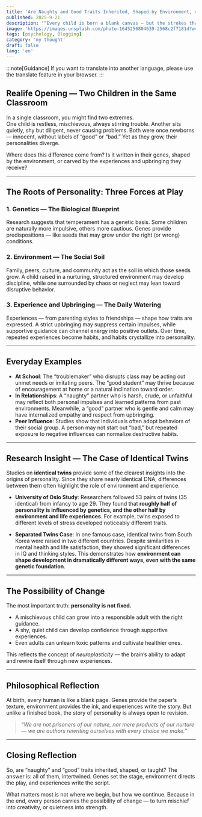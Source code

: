 ```yaml
---
title: 'Are Naughty and Good Traits Inherited, Shaped by Environment, or Formed Through Experience?'
published: 2025-9-21
description: '“Every child is born a blank canvas — but the strokes that paint their character come from many hands.”'
image: 'https://images.unsplash.com/photo-1645256804639-2568c2f7181d?w=600&auto=format&fit=crop&q=60&ixlib=rb-4.1.0&ixid=M3wxMjA3fDB8MHxzZWFyY2h8Mjh8fG5hdWdodHl8ZW58MHx8MHx8fDA%3D'
tags: [psychology, Blogging]
category: 'my thought'
draft: false 
lang: 'en'
---
```


:::note[Guidance]
If you want to translate into another language, please use the translate feature in your browser.
:::

## Realife Opening — Two Children in the Same Classroom

In a single classroom, you might find two extremes.  
One child is restless, mischievous, always stirring trouble. Another sits quietly, shy but diligent, never causing problems. Both were once newborns — innocent, without labels of “good” or “bad.” Yet as they grow, their personalities diverge.  

Where does this difference come from? Is it written in their genes, shaped by the environment, or carved by the experiences and upbringing they receive?

---

## The Roots of Personality: Three Forces at Play

### 1. Genetics — The Biological Blueprint  
Research suggests that temperament has a genetic basis. Some children are naturally more impulsive, others more cautious. Genes provide predispositions — like seeds that may grow under the right (or wrong) conditions.  

### 2. Environment — The Social Soil  
Family, peers, culture, and community act as the soil in which those seeds grow. A child raised in a nurturing, structured environment may develop discipline, while one surrounded by chaos or neglect may lean toward disruptive behavior.  

### 3. Experience and Upbringing — The Daily Watering  
Experiences — from parenting styles to friendships — shape how traits are expressed. A strict upbringing may suppress certain impulses, while supportive guidance can channel energy into positive outlets. Over time, repeated experiences become habits, and habits crystallize into personality.  

---

## Everyday Examples

- **At School**: The “troublemaker” who disrupts class may be acting out unmet needs or imitating peers. The “good student” may thrive because of encouragement at home or a natural inclination toward order.  
- **In Relationships**: A “naughty” partner who is harsh, crude, or unfaithful may reflect both personal impulses and learned patterns from past environments. Meanwhile, a “good” partner who is gentle and calm may have internalized empathy and respect from upbringing.  
- **Peer Influence**: Studies show that individuals often adopt behaviors of their social group. A person may not start out “bad,” but repeated exposure to negative influences can normalize destructive habits.  

---

## Research Insight — The Case of Identical Twins

Studies on **identical twins** provide some of the clearest insights into the origins of personality. Since they share nearly identical DNA, differences between them often highlight the role of environment and experience.  

- **University of Oslo Study**: Researchers followed 53 pairs of twins (35 identical) from infancy to age 29. They found that **roughly half of personality is influenced by genetics, and the other half by environment and life experiences**. For example, twins exposed to different levels of stress developed noticeably different traits.  

- **Separated Twins Case**: In one famous case, identical twins from South Korea were raised in two different countries. Despite similarities in mental health and life satisfaction, they showed significant differences in IQ and thinking styles. This demonstrates how **environment can shape development in dramatically different ways, even with the same genetic foundation**.  

---

## The Possibility of Change

The most important truth: **personality is not fixed.**  
- A mischievous child can grow into a responsible adult with the right guidance.  
- A shy, quiet child can develop confidence through supportive experiences.  
- Even adults can unlearn toxic patterns and cultivate healthier ones.  

This reflects the concept of *neuroplasticity* — the brain’s ability to adapt and rewire itself through new experiences.

---

## Philosophical Reflection

At birth, every human is like a blank page. Genes provide the paper’s texture, environment provides the ink, and experiences write the story. But unlike a finished book, the story of personality is always open to revision.  

> *“We are not prisoners of our nature, nor mere products of our nurture — we are authors rewriting ourselves with every choice we make.”*

---

## Closing Reflection

So, are “naughty” and “good” traits inherited, shaped, or taught? The answer is: all of them, intertwined. Genes set the stage, environment directs the play, and experiences write the script.  

What matters most is not where we begin, but how we continue. Because in the end, every person carries the possibility of change — to turn mischief into creativity, or quietness into strength.  
